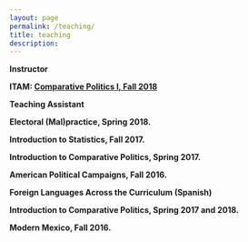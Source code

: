 ```yaml
---
layout: page
permalink: /teaching/
title: teaching
description: 
---
```



<strong>Instructor

ITAM: [Comparative Politics I, Fall 2018](https://drive.google.com/open?id=1PhB9xzJFoo9BuvMxhR7PH_T7y4gdmnV0)


<strong>Teaching Assistant

Electoral (Mal)practice, Spring 2018.

Introduction to Statistics, Fall 2017.

Introduction to Comparative Politics, Spring 2017.

American Political Campaigns, Fall 2016.

<strong>Foreign Languages Across the Curriculum (Spanish)

Introduction to Comparative Politics, Spring 2017 and 2018.

Modern Mexico, Fall 2016.




